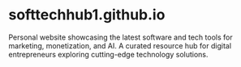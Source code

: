 # softtechhub1.github.io
Personal website showcasing the latest software and tech tools for marketing, monetization, and AI. A curated resource hub for digital entrepreneurs exploring cutting-edge technology solutions.
